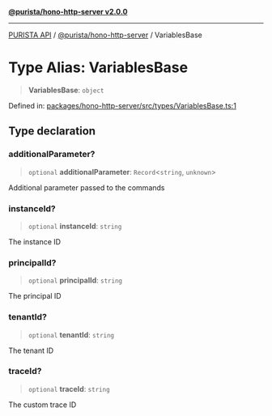 [**@purista/hono-http-server v2.0.0**](../README.md)

***

[PURISTA API](../../../packages.md) / [@purista/hono-http-server](../README.md) / VariablesBase

# Type Alias: VariablesBase

> **VariablesBase**: `object`

Defined in: [packages/hono-http-server/src/types/VariablesBase.ts:1](https://github.com/puristajs/purista/blob/master/packages/hono-http-server/src/types/VariablesBase.ts#L1)

## Type declaration

### additionalParameter?

> `optional` **additionalParameter**: `Record`\<`string`, `unknown`\>

Additional parameter passed to the commands

### instanceId?

> `optional` **instanceId**: `string`

The instance ID

### principalId?

> `optional` **principalId**: `string`

The principal ID

### tenantId?

> `optional` **tenantId**: `string`

The tenant ID

### traceId?

> `optional` **traceId**: `string`

The custom trace ID
